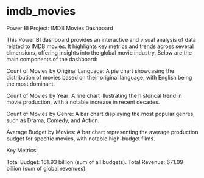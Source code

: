 # imdb_movies
Power BI Project: IMDB Movies Dashboard

This Power BI dashboard provides an interactive and visual analysis of data related to IMDB movies. It highlights key metrics and trends across several dimensions, offering insights into the global movie industry. Below are the main components of the dashboard:

Count of Movies by Original Language: A pie chart showcasing the distribution of movies based on their original language, with English being the most dominant.

Count of Movies by Year: A line chart illustrating the historical trend in movie production, with a notable increase in recent decades.

Count of Movies by Genre: A bar chart displaying the most popular genres, such as Drama, Comedy, and Action.

Average Budget by Movies: A bar chart representing the average production budget for specific movies, with notable high-budget films.

Key Metrics:

Total Budget: 161.93 billion (sum of all budgets).
Total Revenue: 671.09 billion (sum of global revenues).
